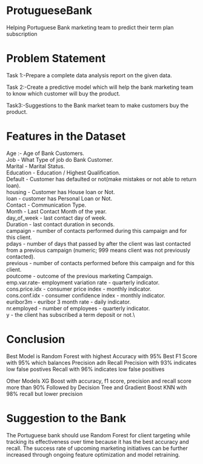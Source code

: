 # ProtugueseBank
Helping Portuguese Bank marketing team to predict their term plan subscription

# Problem Statement
Task 1:-Prepare a complete data analysis report on the given data.

Task 2:-Create a predictive model which will help the bank marketing team to know which customer will buy the product.

Task3:-Suggestions to the Bank market team to make customers buy the product.

# Features in the Dataset

Age :- Age of Bank Customers.\
Job - What Type of job do Bank Customer.\
Marital - Marital Status.\
Education - Education / Highest Qualification.\
Default - Customer has defaulted or not(make mistakes or not able to return loan).\
housing - Customer has House loan or Not.\
loan - customer has Personal Loan or Not.\
Contact - Communication Type.\
Month - Last Contact Month of the year.\
day_of_week - last contact day of week.\
Duration - last contact duration in seconds.\
campaign - number of contacts performed during this campaign and for this client.\
pdays - number of days that passed by after the client was last contacted from a previous campaign (numeric; 999 means client was not previously contacted).\
previous - number of contacts performed before this campaign and for this client.\
poutcome - outcome of the previous marketing Campaign.\
emp.var.rate- employment variation rate - quarterly indicator.\
cons.price.idx - consumer price index - monthly indicator.\
cons.conf.idx - consumer confidence index - monthly indicator.\
euribor3m - euribor 3 month rate - daily indicator.\
nr.employed - number of employees - quarterly indicator.\
y - the client has subscribed a term deposit or not.\


# Conclusion
Best Model is Random Forest with highest
Accuracy with 95%
Best F1 Score with 95% which balances Precision adn Recall
Precision with 93% indicates low false postives
Recall with 96% indicates low false positives

Other Models
XG Boost with accuracy, f1 score, precision and recall score more than 90%
Followed by Decision Tree and Gradient Boost
KNN with 98% recall but lower precision


# Suggestion to the Bank
The Portuguese bank should use Random Forest for client targeting while tracking its effectiveness over time because it has the best accuracy and recall. The success rate of upcoming marketing initiatives can be further increased through ongoing feature optimization and model retraining. 
